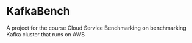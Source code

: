 # KafkaBench
A project for the course Cloud Service Benchmarking on benchmarking Kafka cluster that runs on AWS
